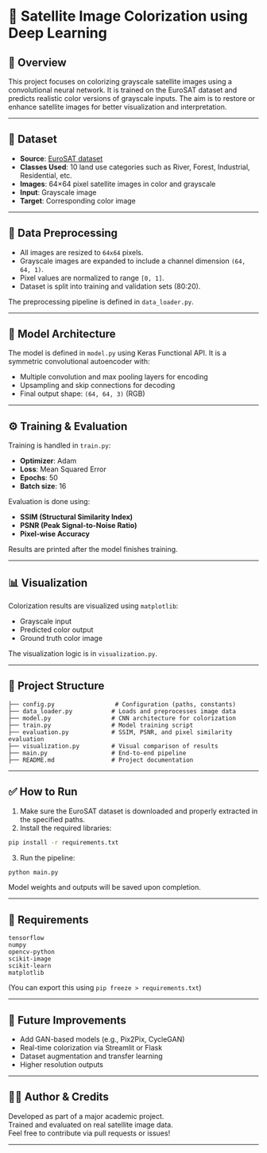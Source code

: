 # 🎨 Satellite Image Colorization using Deep Learning

## 📌 Overview
This project focuses on colorizing grayscale satellite images using a convolutional neural network. It is trained on the EuroSAT dataset and predicts realistic color versions of grayscale inputs. The aim is to restore or enhance satellite images for better visualization and interpretation.

---

## 📁 Dataset

- **Source**: [EuroSAT dataset](https://github.com/phelber/eurosat)
- **Classes Used**: 10 land use categories such as River, Forest, Industrial, Residential, etc.
- **Images**: 64×64 pixel satellite images in color and grayscale
- **Input**: Grayscale image  
- **Target**: Corresponding color image

---

## 🧹 Data Preprocessing

- All images are resized to `64x64` pixels.
- Grayscale images are expanded to include a channel dimension `(64, 64, 1)`.
- Pixel values are normalized to range `[0, 1]`.
- Dataset is split into training and validation sets (80:20).

The preprocessing pipeline is defined in `data_loader.py`.

---

## 🧠 Model Architecture

The model is defined in `model.py` using Keras Functional API. It is a symmetric convolutional autoencoder with:

- Multiple convolution and max pooling layers for encoding
- Upsampling and skip connections for decoding
- Final output shape: `(64, 64, 3)` (RGB)

---

## ⚙️ Training & Evaluation

Training is handled in `train.py`:
- **Optimizer**: Adam
- **Loss**: Mean Squared Error
- **Epochs**: 50
- **Batch size**: 16

Evaluation is done using:
- **SSIM (Structural Similarity Index)**
- **PSNR (Peak Signal-to-Noise Ratio)**
- **Pixel-wise Accuracy**

Results are printed after the model finishes training.

---

## 📊 Visualization

Colorization results are visualized using `matplotlib`:
- Grayscale input
- Predicted color output
- Ground truth color image

The visualization logic is in `visualization.py`.

---

## 📁 Project Structure

```
├── config.py                 # Configuration (paths, constants)
├── data_loader.py           # Loads and preprocesses image data
├── model.py                 # CNN architecture for colorization
├── train.py                 # Model training script
├── evaluation.py            # SSIM, PSNR, and pixel similarity evaluation
├── visualization.py         # Visual comparison of results
├── main.py                  # End-to-end pipeline
├── README.md                # Project documentation
```

---

## ✅ How to Run

1. Make sure the EuroSAT dataset is downloaded and properly extracted in the specified paths.
2. Install the required libraries:

```bash
pip install -r requirements.txt
```

3. Run the pipeline:

```bash
python main.py
```

Model weights and outputs will be saved upon completion.

---

## 🧪 Requirements

```
tensorflow
numpy
opencv-python
scikit-image
scikit-learn
matplotlib
```

(You can export this using `pip freeze > requirements.txt`)

---

## 🚀 Future Improvements

- Add GAN-based models (e.g., Pix2Pix, CycleGAN)
- Real-time colorization via Streamlit or Flask
- Dataset augmentation and transfer learning
- Higher resolution outputs

---

## 👨‍💻 Author & Credits

Developed as part of a major academic project.  
Trained and evaluated on real satellite image data.  
Feel free to contribute via pull requests or issues!

---

